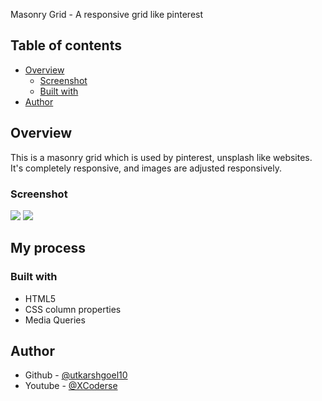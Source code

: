 Masonry Grid - A responsive grid like pinterest

## Table of contents

- [Overview](#overview)
  - [Screenshot](#screenshot)
  - [Built with](#built-with)
- [Author](#author)

## Overview

This is a masonry grid which is used by pinterest, unsplash like websites. It's completely responsive, and images are adjusted responsively.

### Screenshot

![](./demo/ss.png)
![](./demo/ss-mobile.png)

## My process

### Built with

- HTML5
- CSS column properties
- Media Queries

## Author

- Github - [@utkarshgoel10](https://github.com/utkarshgoel10)
- Youtube - [@XCoderse](https://www.youtube.com/channel/UCStJJmtgJnLoTKBRi9cOQSg)
